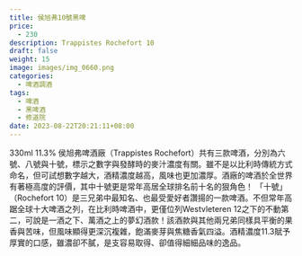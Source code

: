 ```yaml
---
title: 侯旭弗10號黑啤
price:
  - 230
description: Trappistes Rochefort 10
draft: false
weight: 15
image: images/img_0660.png
categories:
  - 啤酒調酒
tags:
  - 啤酒
  - 黑啤酒
  - 修道院
date: 2023-08-22T20:21:11+08:00
---
```

330ml 11.3% 侯旭弗啤酒廠（Trappistes Rochefort）共有三款啤酒，分別為六號、八號與十號，標示之數字與發酵時的麥汁濃度有關。雖不是以比利時傳統方式命名，但可試想數字越大，酒精濃度越高，風味也更加濃厚。酒廠的啤酒於全世界有著極高度的評價，其中十號更是常年高居全球排名前十名的狠角色！   「十號」（Rochefort 10）是三兄弟中最知名、也最受愛好者讚揚的一款啤酒。不但常年高踞全球十大啤酒之列，在比利時啤酒中，更僅位列Westvleteren 12之下的不動第二，可說是一酒之下、萬酒之上的夢幻酒款！該酒款與其他兩兄弟同樣具平衡的果香與苦味，但風味顯得更深沉複雜，飽滿麥芽與焦糖香氣四溢。酒精濃度11.3賦予厚實的口感，雖濃卻不膩，是支容易取得、卻值得細細品味的逸品。